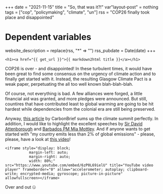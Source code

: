 +++
date = "2021-11-15"
title = "So, that was it?!"
var"layout-post" = nothing
tags = ["cop", "policymaking", "climate", "un"]
rss = "COP26 finally took place and disappointed"

# Dependent variables
website_description = replace(rss, "*" => "")
rss_pubdate = Date(date)
+++

~~~
<h1><a href="{{ get_url }}">{{ markdown2html title }}</a></h1>
~~~

COP26 is over - and disappointed! In these turbulent times, it would have been great to find some consensus on the urgency of climate action and to finally get started with it. Instead, the resulting Glasgow Climate Pact is a weak paper, perpetuating the all too well known blah-blah-blah.

Of course, not everything is bad. A few alliances were forged, a little financial aid was granted, and more pledges were announced. But still, countires that have contributed least to global warming are going to be hit hardest while dependencies from the colonial era are still being preserved.

Anyway, [this article](https://www.carbonbrief.org/cop26-key-outcomes-agreed-at-the-un-climate-talks-in-glasgow?utm_campaign=Carbon%20Brief%20Daily%20Briefing&utm_content=20211116&utm_medium=email&utm_source=Revue%20Daily) by CarbonBrief sums up the climate summit perfectly. In addition, I would like to highlight the excellent speeches by [Sir David Attenborough](https://www.youtube.com/watch?v=A6SO0xkr_uI&ab_channel=CNBCInternationalTV) and [Barbados PM Mia Mottley](https://twitter.com/i/status/1455225256491298819). And if anyone wants to get started with "my country emits less than 2% of global emissions" - please, please, have a look at [this video](https://www.youtube.com/embed/6zP0L69ielU)!

~~~
<iframe style="display: block; 
           margin-left: auto;
           margin-right: auto;
           width: 80%;" src="https://www.youtube.com/embed/6zP0L69ielU" title="YouTube video player" frameborder="0" allow="accelerometer; autoplay; clipboard-write; encrypted-media; gyroscope; picture-in-picture" allowfullscreen></iframe>
~~~

Over and out &#129296;